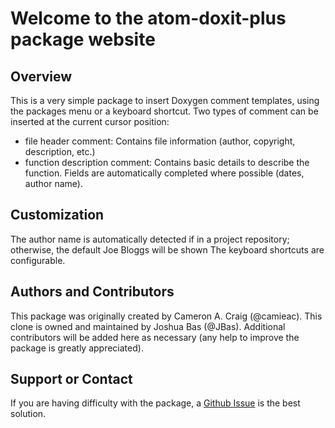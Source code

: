 # Welcome to the atom-doxit-plus package website

## Overview
This is a very simple package to insert Doxygen comment templates, using the packages menu or a keyboard shortcut. Two types of comment can be inserted at the current cursor position:
- file header comment: Contains file information (author, copyright, description, etc.)
- function description comment: Contains basic details to describe the function.
Fields are automatically completed where possible (dates, author name).

## Customization
The author name is automatically detected if in a project repository; otherwise, the default Joe Bloggs will be shown
The keyboard shortcuts are configurable.


## Authors and Contributors
This package was originally created by Cameron A. Craig (@camieac).
This clone is owned and maintained by Joshua Bas (@JBas). Additional contributors will be added here as necessary (any help to improve the package is greatly appreciated).

## Support or Contact
If you are having difficulty with the package, a [Github Issue](https://github.com/JBas/atom-doxit-plus/issues/new) is the best solution.
